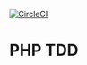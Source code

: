 
[![CircleCI](https://circleci.com/gh/lincolnbrito/php-tdd-cart.svg?style=shield)](https://circleci.com/gh/lincolnbrito/php-tdd-cart)

# PHP TDD
